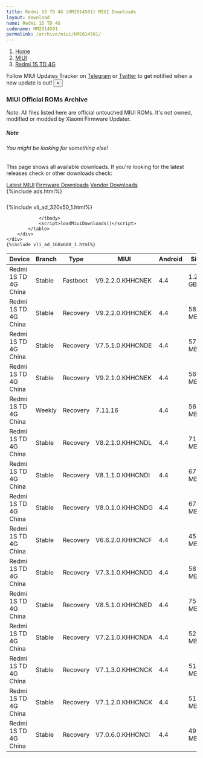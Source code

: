 ```yaml
---
title: Redmi 1S TD 4G (HM2014501) MIUI Downloads
layout: download
name: Redmi 1S TD 4G
codename: HM2014501
permalink: /archive/miui/HM2014501/
---
```

<nav aria-label="breadcrumb">
    <ol class="breadcrumb">
        <li class="breadcrumb-item"><a href="/">Home</a></li>
        <li class="breadcrumb-item"><a href="/miui/">MIUI</a></li>
        <li class="breadcrumb-item active" aria-current="page"><a href="/miui/HM2014501/">Redmi 1S TD 4G</a></li>
    </ol>
</nav>
<div class="alert alert-primary alert-dismissible fade show" role="alert">
    Follow MIUI Updates Tracker on <a href="https://t.me/MIUIUpdatesTracker" class="alert-link">Telegram</a>
     or <a href="https://twitter.com/MiFwUpdater" class="alert-link">Twitter</a> to get notified when a new update is out!
    <button type="button" class="close" data-dismiss="alert" aria-label="Close">
        <span aria-hidden="true">&times;</span>
    </button>
</div>

### MIUI Official ROMs Archive
*Note*: All files listed here are official untouched MIUI ROMs. It's not owned, modified or modded by Xiaomi Firmware Updater.
<div class="card">
  <div class="card-body">
    <h5 class="card-title">Note</h5>
    <h6 class="card-subtitle mb-2 text-muted">You might be looking for something else!</h6>
    <p class="card-text">This page shows all available downloads.
     If you're looking for the latest releases check or other downloads check:</p>
    <a href="/miui/HM2014501/" class="card-link">Latest MIUI</a>
    <a href="/firmware/HM2014501/" class="card-link">Firmware Downloads</a>
    <a href="/vendor/HM2014501/" class="card-link">Vendor Downloads</a>
  </div>
</div>
{%include ads.html%}
<div class="row justify-content-center">
    <div class="col-10">
        <div class="table-responsive-md" style="margin-top: 25px;">
            {%include vli_ad_320x50_1.html%}
            <table id="miui" class="display dt-responsive nowrap compact table table-striped table-hover table-sm">
                <thead class="thead-dark">
                    <tr>
                        <th data-ref="device">Device</th>
                        <th data-ref="branch">Branch</th>
                        <th data-ref="type">Type</th>
                        <th data-ref="miui">MIUI</th>
                        <th data-ref="android">Android</th>
                        <th data-ref="size">Size</th>
                        <th data-ref="size">Date</th>
                        <th data-ref="link">Link</th>
                    </tr>
                </thead>
                <tbody>
                <tr><td>Redmi 1S TD 4G China</td><td>Stable</td><td>Fastboot</td><td>V9.2.2.0.KHHCNEK</td><td>4.4</td><td>1.2 GB</td><td>2018-09-07</td><td><a href="/miui/HM2014501/stable/V9.2.2.0.KHHCNEK/">Download</a></td></tr>
<tr><td>Redmi 1S TD 4G China</td><td>Stable</td><td>Recovery</td><td>V9.2.2.0.KHHCNEK</td><td>4.4</td><td>588.7 MB</td><td>2018-09-07</td><td><a href="/miui/HM2014501/stable/V9.2.2.0.KHHCNEK/">Download</a></td></tr>
<tr><td>Redmi 1S TD 4G China</td><td>Stable</td><td>Recovery</td><td>V7.5.1.0.KHHCNDE</td><td>4.4</td><td>576.5 MB</td><td>2018-08-03</td><td><a href="/miui/HM2014501/stable/V7.5.1.0.KHHCNDE/">Download</a></td></tr>
<tr><td>Redmi 1S TD 4G China</td><td>Stable</td><td>Recovery</td><td>V9.2.1.0.KHHCNEK</td><td>4.4</td><td>561.4 MB</td><td>2018-01-01</td><td><a href="/miui/HM2014501/stable/V9.2.1.0.KHHCNEK/">Download</a></td></tr>
<tr><td>Redmi 1S TD 4G China</td><td>Weekly</td><td>Recovery</td><td>7.11.16</td><td>4.4</td><td>562.6 MB</td><td>2017-11-15</td><td><a href="/miui/HM2014501/weekly/7.11.16/">Download</a></td></tr>
<tr><td>Redmi 1S TD 4G China</td><td>Stable</td><td>Recovery</td><td>V8.2.1.0.KHHCNDL</td><td>4.4</td><td>716.7 MB</td><td>2017-01-19</td><td><a href="/miui/HM2014501/stable/V8.2.1.0.KHHCNDL/">Download</a></td></tr>
<tr><td>Redmi 1S TD 4G China</td><td>Stable</td><td>Recovery</td><td>V8.1.1.0.KHHCNDI</td><td>4.4</td><td>679.7 MB</td><td>2016-11-20</td><td><a href="/miui/HM2014501/stable/V8.1.1.0.KHHCNDI/">Download</a></td></tr>
<tr><td>Redmi 1S TD 4G China</td><td>Stable</td><td>Recovery</td><td>V8.0.1.0.KHHCNDG</td><td>4.4</td><td>671.7 MB</td><td>2016-08-23</td><td><a href="/miui/HM2014501/stable/V8.0.1.0.KHHCNDG/">Download</a></td></tr>
<tr><td>Redmi 1S TD 4G China</td><td>Stable</td><td>Recovery</td><td>V6.6.2.0.KHHCNCF</td><td>4.4</td><td>458.5 MB</td><td>2016-08-23</td><td><a href="/miui/HM2014501/stable/V6.6.2.0.KHHCNCF/">Download</a></td></tr>
<tr><td>Redmi 1S TD 4G China</td><td>Stable</td><td>Recovery</td><td>V7.3.1.0.KHHCNDD</td><td>4.4</td><td>582.9 MB</td><td>2016-05-06</td><td><a href="/miui/HM2014501/stable/V7.3.1.0.KHHCNDD/">Download</a></td></tr>
<tr><td>Redmi 1S TD 4G China</td><td>Stable</td><td>Recovery</td><td>V8.5.1.0.KHHCNED</td><td>4.4</td><td>759.4 MB</td><td>2017-09-07</td><td><a href="/miui/HM2014501/stable/V8.5.1.0.KHHCNED/">Download</a></td></tr>
<tr><td>Redmi 1S TD 4G China</td><td>Stable</td><td>Recovery</td><td>V7.2.1.0.KHHCNDA</td><td>4.4</td><td>529.5 MB</td><td>2016-03-02</td><td><a href="/miui/HM2014501/stable/V7.2.1.0.KHHCNDA/">Download</a></td></tr>
<tr><td>Redmi 1S TD 4G China</td><td>Stable</td><td>Recovery</td><td>V7.1.3.0.KHHCNCK</td><td>4.4</td><td>514.7 MB</td><td>2016-01-25</td><td><a href="/miui/HM2014501/stable/V7.1.3.0.KHHCNCK/">Download</a></td></tr>
<tr><td>Redmi 1S TD 4G China</td><td>Stable</td><td>Recovery</td><td>V7.1.2.0.KHHCNCK</td><td>4.4</td><td>514.7 MB</td><td>2015-12-18</td><td><a href="/miui/HM2014501/stable/V7.1.2.0.KHHCNCK/">Download</a></td></tr>
<tr><td>Redmi 1S TD 4G China</td><td>Stable</td><td>Recovery</td><td>V7.0.6.0.KHHCNCI</td><td>4.4</td><td>495.7 MB</td><td>2015-10-23</td><td><a href="/miui/HM2014501/stable/V7.0.6.0.KHHCNCI/">Download</a></td></tr>

                </tbody>
                <script>loadMiuiDownloads()</script>
            </table>
        </div>
    </div>
    {%include vli_ad_160x600_1.html%}
</div>
